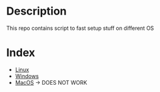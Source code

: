 # Description
This repo contains script to fast setup stuff on different OS

# Index
- [Linux](linux/linux.md)
- [Windows](windows/windows.md)
- [MacOS](macos/macos.md) -> DOES NOT WORK